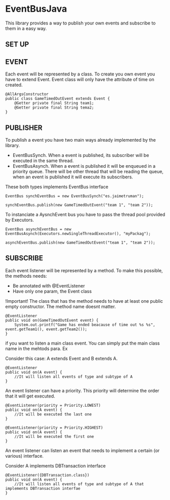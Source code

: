 # EventBusJava

This library provides a way to publish your own events and subscribe to them in a easy way.

## SET UP

## EVENT

Each event will be represented by a class. To create you own event you have to extend Event. Event class will only have the attribute of time on created. 

```
@AllArgsConstructor
public class GameTimedOutEvent extends Event {
    @Getter private final String team1;
    @Getter private final String tema2;
}
```

## PUBLISHER

To publish a event you have two main ways already implemented by the library. 

* EventBusSynch. When a event is published, its subscriber will be executed in the same thread.
* EventBusAsynch. When a event is published it will be enqueued in a priority queue. There will be other thread that will be reading the queue, when an event is published it will execute its subscribers.

These both types implements EventBus interface

```
EventBus synchEventBus = new EventBusSynch("es.jaimetruman");

synchEventBus.publish(new GameTimedOutEvent("team 1", "team 2"));
```

To instanciate a AysnchEvent bus you have to pass the thread pool provided by Executors.

```
EventBus asynchEventBus = new EventBusAsynch(Executors.newSingleThreadExecutor(), "myPackag");

asynchEventBus.publish(new GameTimedOutEvent("team 1", "team 2"));
```

## SUBSCRIBE

Each event listener will be represented by a method. To make this possible, the methods needs:

* Be annotated with @EventListener
* Have only one param, the Event class

!Important! The class that has the method needs to have at least one public empty constructor. The method name doesnt matter.

```
@EventListener
public void on(GameTimedOutEvent event) {
    System.out.printf("Game has ended beacause of time out %s %s", event.getTeam1(), event.getTeam2());
}
```

if you want to listen a main class event. You can simply put the main class name in the mehtods para. Ex

Consider this case: A extends Event and B extends A. 

```
@EventListener
public void on(A event) {
    //It will listen all events of type and subtype of A
}
```

An event listener can have a priority. This priority will determine the order that it will get executed.

```
@EventListener(priority = Priority.LOWEST)
public void on(A event) {
    //It will be executed the last one
}

@EventListener(priority = Priority.HIGHEST)
public void on(A event) {
    //It will be executed the first one
}
```
An event listener can listen an event that needs to implement a certain (or various) interface.

Consider A implements DBTransaction interface

```
@EventListener({DBTransaction.class})
public void on(A event) {
    //It will listen all events of type and subtype of A that implements DBTransaction interfae
}
```
